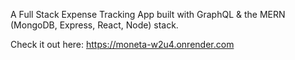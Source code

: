 A Full Stack Expense Tracking App built with GraphQL & the MERN (MongoDB, Express, React, Node) stack.

Check it out here: https://moneta-w2u4.onrender.com

